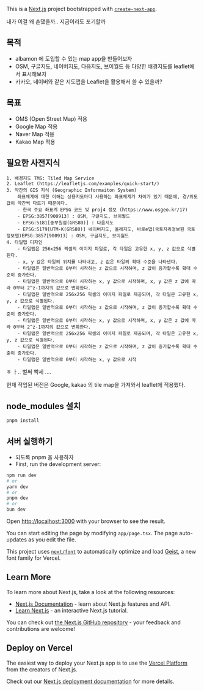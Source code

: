 This is a [Next.js](https://nextjs.org) project bootstrapped with [`create-next-app`](https://nextjs.org/docs/app/api-reference/cli/create-next-app).

내가 이걸 왜 손댔을까..
지금이라도 포기할까

## 목적
- albamon 에 도입할 수 있는 map app을 만들어보자
- OSM, 구글지도, 네이버지도, 다음지도, 브이월드 등 다양한 배경지도를 leaflet에서 표시해보자
- 카카오, 네이버와 같은 지도맵을 Leaflet을 활용해서 쓸 수 있을까?

## 목표
- OMS (Open Street Map) 적용
- Google Map 적용
- Naver Map 적용
- Kakao Map 적용

## 필요한 사전지식
    1. 배경지도 TMS: Tiled Map Service
    2. Leaflet (https://leafletjs.com/examples/quick-start/)
    3. 약간의 GIS 지식 (Geographic Informaiton System)
        좌표체계에 대한 이해는 상용지도마다 사용하는 좌표체계가 차이가 있기 때문에, 경/위도 값이 약간씩 다르기 때문이다.
        - 한국 주요 좌표계 EPSG 코드 및 proj4 정보 (https://www.osgeo.kr/17)
        - EPSG:3857[900913] : OSM, 구글지도, 브이월드
        - EPSG:5181[중부원점(GRS80)] : 다음지도
        - EPSG:5179[UTM-K(GRS80)] 네이버지도, 올레지도, 바로e맵(국토지리정보원 국토정보맵)EPSG:3857[900913] : OSM, 구글지도, 브이월드
    4. 타일맵 디자인
        - 타일맵은 256x256 픽셀의 이미지 파일로, 각 타일은 고유한 x, y, z 값으로 식별된다.
        - x, y 값은 타일의 위치를 나타내고, z 값은 타일의 확대 수준을 나타낸다.
        - 타일맵은 일반적으로 0부터 시작하는 z 값으로 시작하며, z 값이 증가할수록 확대 수준이 증가한다.
        - 타일맵은 일반적으로 0부터 시작하는 x, y 값으로 시작하며, x, y 값은 z 값에 따라 0부터 2^z-1까지의 값으로 변화한다.
        - 타일맵은 일반적으로 256x256 픽셀의 이미지 파일로 제공되며, 각 타일은 고유한 x, y, z 값으로 식별된다.
        - 타일맵은 일반적으로 0부터 시작하는 z 값으로 시작하며, z 값이 증가할수록 확대 수준이 증가한다.
        - 타일맵은 일반적으로 0부터 시작하는 x, y 값으로 시작하며, x, y 값은 z 값에 따라 0부터 2^z-1까지의 값으로 변화한다.
        - 타일맵은 일반적으로 256x256 픽셀의 이미지 파일로 제공되며, 각 타일은 고유한 x, y, z 값으로 식별된다.
        - 타일맵은 일반적으로 0부터 시작하는 z 값으로 시작하며, z 값이 증가할수록 확대 수준이 증가한다.
        - 타일맵은 일반적으로 0부터 시작하는 x, y 값으로 시작

ㅎ ㅏ.. 벌써 빡세 ....

현재 작업된 버전은 Google, kakao 의 tile map을 가져와서 leaflet에 적용했다.

## node_modules 설치

```bash
pnpm install
```

## 서버 실행하기
- 되도록 pnpm 을 사용하자
- First, run the development server:
```bash
npm run dev
# or
yarn dev
# or
pnpm dev
# or
bun dev
```

Open [http://localhost:3000](http://localhost:3000) with your browser to see the result.

You can start editing the page by modifying `app/page.tsx`. The page auto-updates as you edit the file.

This project uses [`next/font`](https://nextjs.org/docs/app/building-your-application/optimizing/fonts) to automatically optimize and load [Geist](https://vercel.com/font), a new font family for Vercel.

## Learn More

To learn more about Next.js, take a look at the following resources:

- [Next.js Documentation](https://nextjs.org/docs) - learn about Next.js features and API.
- [Learn Next.js](https://nextjs.org/learn) - an interactive Next.js tutorial.

You can check out [the Next.js GitHub repository](https://github.com/vercel/next.js) - your feedback and contributions are welcome!

## Deploy on Vercel

The easiest way to deploy your Next.js app is to use the [Vercel Platform](https://vercel.com/new?utm_medium=default-template&filter=next.js&utm_source=create-next-app&utm_campaign=create-next-app-readme) from the creators of Next.js.

Check out our [Next.js deployment documentation](https://nextjs.org/docs/app/building-your-application/deploying) for more details.
